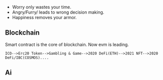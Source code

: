 - Worry only wastes your time.
- Angry/Furry/ leads to wrong decision making.
- Happiness removes your armor.
## Blockchain
Smart contract is the core of blockchain. Now evm is leading.
```
ICO-->Erc20 Token-->Gambling & Game-->2020 DeFi(ETH)-->2021 NFT-->2020 DeFi/IBC(COSMOS)....
```
## Ai

